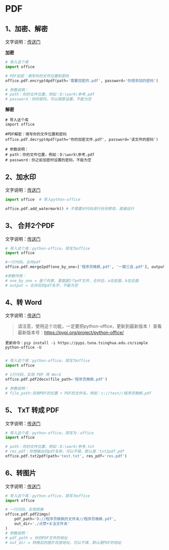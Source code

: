 # PDF


## 1、加密、解密

文字说明：[传送门](https://mp.weixin.qq.com/s/YOxBzYPMqfl5gCAWtnVXKA)

**加密**
```python
# 导入这个库
import office

# PDF加密：填写你的文件位置和密码
office.pdf.encrypt4pdf(path='需要加密的.pdf', password='你想添加的密码')

# 参数说明：
# path：你的文件位置，例如：D:\work\参考.pdf
# password：你的密码，可以随意设置，不能为空
```

**解密**
```
# 导入这个库
import office

#PDF解密：填写你的文件位置和密码
office.pdf.decrypt4pdf(path='你的加密文件.pdf', password='该文件的密码')

# 参数说明：
# path：你的文件位置，例如：D:\work\参考.pdf
# password：你之前加密时设置的密码，不能为空
```


## 2、加水印

文字说明：[传送门](https://mp.weixin.qq.com/s/yJDs5RoytRL5hl-ybXkZOA)
```python
import office  # 导入python-office

office.pdf.add_watermark() # 不需要对代码进行任何修改，直接运行
```

## 3、 合并2个PDF

文字说明：[传送门](https://mp.weixin.qq.com/s/9erh3W3WCD36Axj70pRvog)
```python
# 导入这个库：python-office，简写为office
import office

#一行代码，合并pdf
office.pdf.merge2pdf(one_by_one=['程序员晚枫.pdf', '一键三连.pdf'], output='走起.pdf')

#参数作用：
# one_by_one = 是个列表，里面是2个pdf文件，合并后，a在前面，b在后面
# output = 合并后的pdf名字，不能为空
```

## 4、转 Word

文字说明：[传送门](https://mp.weixin.qq.com/s/O0pJOs9stD1prENP4N8QYg)

> 请注意，使用这个功能，一定要把python-office，更新到最新版本！
> 查看最新版本号：https://pypi.org/project/python-office/
```
更新命令：pip install -i https://pypi.tuna.tsinghua.edu.cn/simple python-office -U
```
```python

# 导入这个库：python-office，简写为office
import office

# 1行代码，实现 PDF 转 Word
office.pdf.pdf2docx(file_path='程序员晚枫.pdf')

# 参数说明：
# file_path:存放PDF的位置 + PDF的文件名，例如：c://test//程序员晚枫.pdf
```
## 5、 TxT 转成 PDF

文字说明：[传送门](https://mp.weixin.qq.com/s/GiXYB_xZdlsYv5AIeIELkA)
```python
# 导入这个库：python-office，简写为：office
import office

# path：你的文件位置，例如：D:\work\参考.txt
# res_pdf：你想输出的pdf名称，可以不填，默认是：txt2pdf.pdf
office.pdf.txt2pdf(path='test.txt', res_pdf='res.pdf')
```

## 6、转图片

文字说明：[传送门](https://mp.weixin.qq.com/s/tvHZIBGcrMBLTLB4u23Mow)
```python
# 导入这个库：python-office，简写为office
import office

# 一行代码，实现转换
office.pdf.pdf2imgs(
    pdf_path='D://程序员晚枫的文件夹//程序员晚枫.pdf',
    out_dir='./点赞+关注文件夹'
)
# 参数说明：
# pdf_path = 你的PDF文件的地址 
# out_dir = 转换后的图片存放地址，可以不填，默认是PDF的地址
```